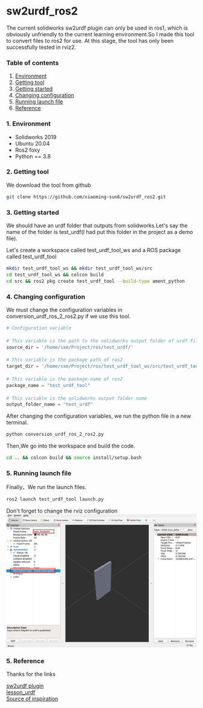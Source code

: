 # sw2urdf_ros2

The current solidworks sw2urdf plugin can only be used in ros1, which is obviously unfriendly to the current learning
environment.So I made this tool to convert files to ros2 for use. At this stage, the tool has only been successfully tested in rviz2.

### Table of contents

1. [Environment](#1-environment)
2. [Getting tool](#2-getting-tool)
3. [Getting started](#3-getting-started)
4. [Changing configuration](#4-changing-configuration)
5. [Running launch file](#5-running-launch-file)
6. [Reference](#5-reference)

### 1. Environment

- Solidworks 2019
- Ubuntu 20.04
- Ros2 foxy
- Python == 3.8

### 2. Getting tool

We download the tool from github

~~~ bash
git clone https://github.com/xiaoming-sun6/sw2urdf_ros2.git
~~~ 

### 3. Getting started

We should have an urdf folder that outputs from solidworks.Let's say the name of the folder is test_urdf(I had put this folder in the project as a demo file).

Let's create a workspace called test_urdf_tool_ws and a ROS package called test_urdf_tool

~~~ bash
mkdir test_urdf_tool_ws && mkdir test_urdf_tool_ws/src
cd test_urdf_tool_ws && colcon build
cd src && ros2 pkg create test_urdf_tool --build-type ament_python
~~~

### 4. Changing configuration

We must change the configuration variables in conversion_urdf_ros_2_ros2.py if we use this tool.

~~~python
# Configuration variable

# This variable is the path to the solidworks output folder of urdf files
source_dir = '/home/sxm/Project/ros/test_urdf/'

# This variable is the package path of ros2
target_dir = '/home/sxm/Project/ros/test_urdf_tool_ws/src/test_urdf_tool/'

# This variable is the package-name of ros2
package_name = "test_urdf_tool"

# This variable is the solidworks output folder name
output_folder_name = "test_urdf"
~~~

After changing the configuration variables, we run the python file in a new terminal.

```bash
python conversion_urdf_ros_2_ros2.py
```

Then,We go into the workspace and build the code.
~~~ bash
cd .. && colcon build && source install/setup.bash
~~~

### 5. Running launch file
Finally，We run the launch files.
~~~ bash
ros2 launch test_urdf_tool launch.py 
~~~

Don't forget to change the rviz configuration
![rviz](./img/rviz.png)

### 5. Reference
Thanks for the links

[sw2urdf plugin](http://wiki.ros.org/sw_urdf_exporter)  
[lesson_urdf](https://github.com/olmerg/lesson_urdf)  
[Source of inspiration](https://zhuanlan.zhihu.com/p/465398486)


